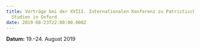 ```yaml
---
title: Vorträge bei der XVIII. Internationalen Konferenz zu Patristischen
  Studien in Oxford
date: 2019-08-23T22:00:00.000Z
---
```


**Datum:** 19.–24. August 2019
